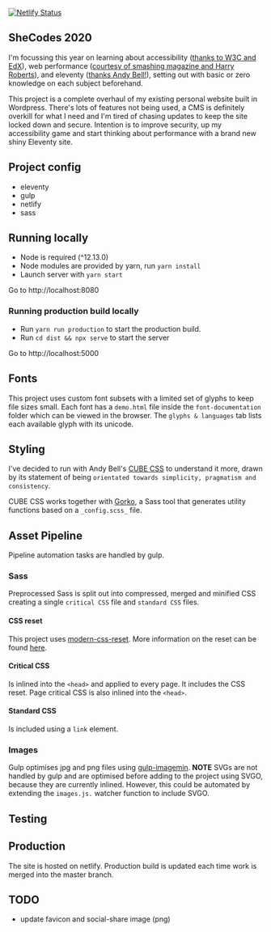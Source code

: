 [![Netlify Status](https://api.netlify.com/api/v1/badges/1d25df11-0cd2-46a1-a5c1-ed59e202b3a6/deploy-status)](https://app.netlify.com/sites/lucid-kepler-c8b25c/deploys)

## SheCodes 2020

I'm focussing this year on learning about accessibility ([thanks to W3C and EdX](https://www.edx.org/course/web-accessibility-introduction)), web performance ([courtesy of smashing magazine and Harry Roberts](https://smashingconf.com/online-workshops/workshops/harry-roberts)), and eleventy ([thanks Andy Bell!](https://piccalil.li/course/learn-eleventy-from-scratch/)), setting out with basic or zero knowledge on each subject beforehand.

This project is a complete overhaul of my existing personal website built in Wordpress. There's lots of features not being used, a CMS is definitely overkill for what I need and I'm tired of chasing updates to keep the site locked down and secure. Intention is to improve security, up my accessibility game and start thinking about performance with a brand new shiny Eleventy site.

## Project config

- eleventy
- gulp
- netlify
- sass

## Running locally

- Node is required (^12.13.0)
- Node modules are provided by yarn, run `yarn install`
- Launch server with `yarn start`

Go to http://localhost:8080

### Running production build locally
- Run `yarn run production` to start the production build.
- Run `cd dist && npx serve` to start the server

Go to http://localhost:5000

## Fonts
This project uses custom font subsets with a limited set of glyphs to keep file sizes small. Each font has a `demo.html` file inside the `font-documentation` folder which can be viewed in the browser. The `glyphs & languages` tab lists each available glyph with its unicode.

## Styling
I've decided to run with Andy Bell's [CUBE CSS](https://piccalil.li/cube-css/) to understand it more, drawn by its statement of being `orientated towards simplicity, pragmatism and consistency`.

CUBE CSS works together with [Gorko](https://github.com/hankchizljaw/gorko), a Sass tool that generates utility functions based on a `_config.scss_` file.

## Asset Pipeline

Pipeline automation tasks are handled by gulp.

### Sass
Preprocessed Sass is split out into compressed, merged and minified CSS creating a single `critical CSS` file and `standard CSS` files.

#### CSS reset
This project uses [modern-css-reset](https://github.com/hankchizljaw/modern-css-reset). More information on the reset can be found [here](https://hankchizljaw.com/wrote/a-modern-css-reset/).

#### Critical CSS
Is inlined into the `<head>` and applied to every page. It includes the CSS reset. Page critical CSS is also inlined into the `<head>`.

#### Standard CSS
Is included using a `link` element.

### Images
Gulp optimises jpg and png files using [gulp-imagemin](https://github.com/sindresorhus/gulp-imagemin).
**NOTE**
SVGs are not handled by gulp and are optimised before adding to the project using SVGO, because they are currently inlined. However, this could be automated by extending the `images.js.` watcher function to include SVGO.

## Testing

## Production

The site is hosted on netlify. Production build is updated each time work is merged into the master branch.

## TODO

- update favicon and social-share image (png)
